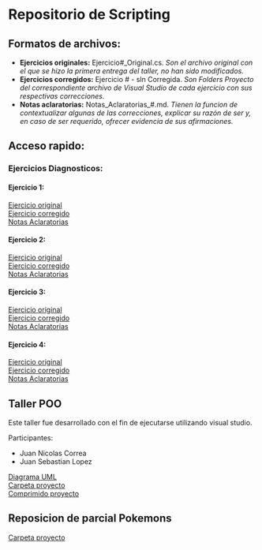 # Repositorio de Scripting

## Formatos de archivos:

- **Ejercicios originales:** Ejercicio#_Original.cs. *Son el archivo original con el que se hizo la primera entrega del taller, no han sido modificados.*
- **Ejercicios corregidos:** Ejercicio # - sln Corregida. *Son Folders Proyecto del correspondiente archivo de Visual Studio de cada ejercicio con sus respectivas correcciones.*
- **Notas aclaratorias:** Notas_Aclaratorias_#.md. *Tienen la funcion de contextualizar algunas de las correcciones, explicar su razón de ser y, en caso de ser requerido, ofrecer evidencia de sus afirmaciones.*

## Acceso rapido:

### Ejercicios Diagnosticos:

  #### Ejercicio 1:
  [Ejercicio original](https://github.com/JFCL0/000509358-Scripting/blob/main/Ejercicios-Diagnosticos/Ejercicio-1/Ejercicio1_Original.cs)  
  [Ejercicio corregido](https://github.com/JFCL0/000509358-Scripting/tree/main/Ejercicios-Diagnosticos/Ejercicio-1/Ejercicio%201%20-%20sln%20corregida)  
  [Notas Aclaratorias](https://github.com/JFCL0/000509358-Scripting/blob/main/Ejercicios-Diagnosticos/Ejercicio-1/Notas_Aclaratorias_1.md)  

  #### Ejercicio 2:
  [Ejercicio original](https://github.com/JFCL0/000509358-Scripting/blob/main/Ejercicios-Diagnosticos/Ejercicio-2/Ejercicio2_Original.cs)  
  [Ejercicio corregido](https://github.com/JFCL0/000509358-Scripting/tree/main/Ejercicios-Diagnosticos/Ejercicio-2/Ejercicio%202%20-%20sln%20corregida)  
  [Notas Aclaratorias](https://github.com/JFCL0/000509358-Scripting/blob/main/Ejercicios-Diagnosticos/Ejercicio-2/Notas_Aclaratorias_2.md)  

  #### Ejercicio 3:
  [Ejercicio original](https://github.com/JFCL0/000509358-Scripting/blob/main/Ejercicios-Diagnosticos/Ejercicio-3/Ejercicio3_Original.cs)  
  [Ejercicio corregido](https://github.com/JFCL0/000509358-Scripting/tree/main/Ejercicios-Diagnosticos/Ejercicio-3/Ejercicio%203%20-%20sln%20corregida)  
  [Notas Aclaratorias](https://github.com/JFCL0/000509358-Scripting/blob/main/Ejercicios-Diagnosticos/Ejercicio-3/Notas_Aclaratorias_3.md)  

  #### Ejercicio 4:
  [Ejercicio original](https://github.com/JFCL0/000509358-Scripting/blob/main/Ejercicios-Diagnosticos/Ejercicio-4/Ejercicio4_Original.cs)  
  [Ejercicio corregido](https://github.com/JFCL0/000509358-Scripting/tree/main/Ejercicios-Diagnosticos/Ejercicio-4/Ejercicio%204%20-%20sln%20corregida)  
  [Notas Aclaratorias](https://github.com/JFCL0/000509358-Scripting/blob/main/Ejercicios-Diagnosticos/Ejercicio-4/Notas_Aclaratorias_4.md)  

## Taller POO

Este taller fue desarrollado con el fin de ejecutarse utilizando visual studio.

Participantes:

- Juan Nicolas Correa
- Juan Sebastian Lopez

[Diagrama UML](https://github.com/JFCL0/000509358-Scripting/blob/main/Taller%20POO/Diagrama%20UML.jpg)  
[Carpeta proyecto](https://github.com/JFCL0/000509358-Scripting/tree/main/Taller%20POO/Carpeta%20proyecto)  
[Comprimido proyecto](https://github.com/JFCL0/000509358-Scripting/blob/main/Taller%20POO/Proyecto%20comprimido.rar)

## Reposicion de parcial Pokemons

[Carpeta proyecto]()